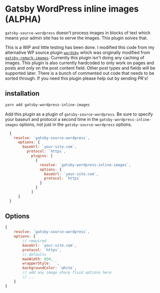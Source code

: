 # Gatsby WordPress inline images (ALPHA)

`gatsby-source-wordpress` doesn't process images in blocks of text which means your admin site has to serve the images. This plugin solves that.

This is a WIP and little testing has been done. I modified this code from my alternative WP source plugin [`wordsby`](https://github.com/TylerBarnes/wordsby) which was originally modified from [`gatsby-remark-images`](https://www.gatsbyjs.org/packages/gatsby-remark-images/). Currently this plugin isn't doing any caching of images. This plugin is also currently hardcoded to only work on pages and posts and only on the post content field. Other post types and fields will be supported later.
There is a bunch of commented out code that needs to be sorted through. If you need this plugin please help out by sending PR's!

## installation

```bash
yarn add gatsby-wordpress-inline-images
```

Add this plugin as a plugin of `gatsby-source-wordpress`.
Be sure to specify your baseurl and protocol a second time in the `gatsby-wordpress-inline-images` options, not just in the `gatsby-source-wordpress` options.

```javascript
  {
    resolve: `gatsby-source-wordpress`,
      options: {
        baseUrl: `your-site.com`,
          protocol: `https`,
            plugins: [
              {
                resolve: `gatsby-wordpress-inline-images`,
                options: {
                  baseUrl: `your-site.com`,
                  protocol: `https`
                }
              }
            ]
      }
  }
```

## Options

```javascript
{
	resolve: `gatsby-source-wordpress`,
	options: {
		// required
		baseUrl: `your-site.com`,
		protocol: `https`,
		// defaults
		maxWidth: 650,
		wrapperStyle: ``,
		backgroundColor: `white`,
		// add any image sharp fluid options here
		// ...
	}
}
```
